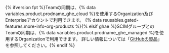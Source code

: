 {% ifversion fpt %}Teamの同期は、{% data variables.product.prodname_ghe_cloud %}を使用するOrganization及びEnterpriseアカウントで利用できます。 {% data reusables.gated-features.more-info-org-products %}{% elsif ghae %}SCIMグループとのTeamの同期は、{% data variables.product.prodname_ghe_managed %}を使用するOrganizationで利用できます。 詳しい情報については「[GitHubの製品](/github/getting-started-with-github/githubs-products)」を参照してください。{% endif %}

